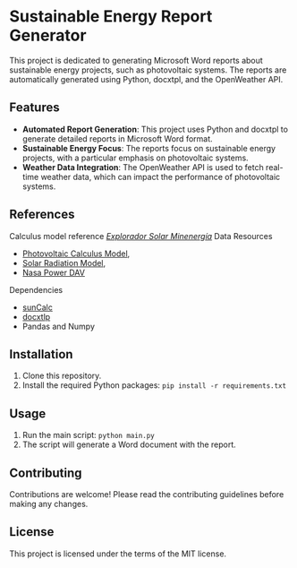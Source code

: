 # Sustainable Energy Report Generator

This project is dedicated to generating Microsoft Word reports about sustainable energy
projects, such as photovoltaic systems. The reports are automatically generated using
Python, docxtpl, and the OpenWeather API.

## Features

- **Automated Report Generation**: This project uses Python and docxtpl to generate
  detailed reports in Microsoft Word format.
- **Sustainable Energy Focus**: The reports focus on sustainable energy projects, with a
  particular emphasis on photovoltaic systems.
- **Weather Data Integration**: The OpenWeather API is used to fetch real-time weather
  data, which can impact the performance of photovoltaic systems.

## References

Calculus model reference
_[Explorador Solar Minenergía](https://solar.minenergia.cl/inicio)_ Data Resources

- [Photovoltaic Calculus Model](https://solar.minenergia.cl/downloads/fotovoltaico.pdf),
- [Solar Radiation Model](https://solar.minenergia.cl/downloads/radiacion.pdf),
- [Nasa Power DAV](https://power.larc.nasa.gov/data-access-viewer/)

Dependencies

- [sunCalc](https://pypi.org/project/suncalc/)
- [docxtlp](https://docxtpl.readthedocs.io/en/latest/)
- Pandas and Numpy

## Installation

1. Clone this repository.
2. Install the required Python packages: `pip install -r requirements.txt`

## Usage

1. Run the main script: `python main.py`
2. The script will generate a Word document with the report.

## Contributing

Contributions are welcome! Please read the contributing guidelines before making any
changes.

## License

This project is licensed under the terms of the MIT license.
